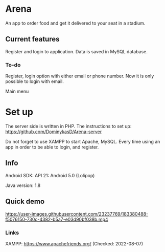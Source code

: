 # Arena
An app to order food and get it delivered to your seat in a stadium.

## Current features
Register and login to application. Data is saved in MySQL database.

### To-do
Register, login option with either email or phone number. Now it is only possible to login with email.

Main menu

# Set up
The server side is written in PHP. The instructions to set up: https://github.com/DominykasD/Arena-server

Do not forget to use XAMPP to start Apache, MySQL. Every time using an app in order to be able to login, and register.

## Info
Android SDK: API 21: Android 5.0 (Lolipop)

Java version: 1.8

## Quick demo
https://user-images.githubusercontent.com/23237769/183380488-f5076150-730c-4382-b5a7-e03d90bf038b.mp4

### Links
XAMPP: https://www.apachefriends.org/ (Checked: 2022-08-07)


